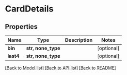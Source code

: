 # CardDetails


## Properties
Name | Type | Description | Notes
------------ | ------------- | ------------- | -------------
**bin** | **str, none_type** |  | [optional] 
**last4** | **str, none_type** |  | [optional] 

[[Back to Model list]](../README.md#documentation-for-models) [[Back to API list]](../README.md#documentation-for-api-endpoints) [[Back to README]](../README.md)


